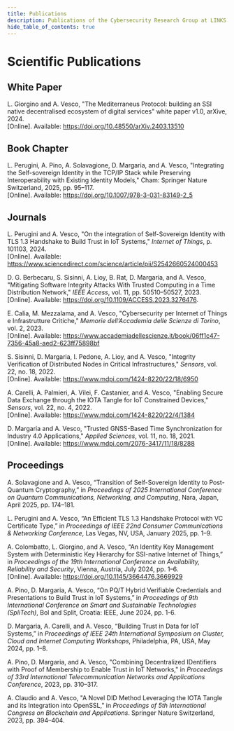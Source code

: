 ```yaml
---
title: Publications 
description: Publications of the Cybersecurity Research Group at LINKS Foundation
hide_table_of_contents: true
---
```


# Scientific Publications

## White Paper

L. Giorgino and A. Vesco, "The Mediterraneus Protocol: building an SSI native decentralised ecosystem of digital services" white paper v1.0, arXive, 2024.\
[Online]. Available: https://doi.org/10.48550/arXiv.2403.13510 

## Book Chapter

L. Perugini, A. Pino, A. Solavagione, D. Margaria, and A. Vesco, "Integrating the Self-sovereign Identity in the TCP/IP Stack while Preserving Interoperability with Existing Identity Models," Cham: Springer Nature Switzerland, 2025, pp. 95–117.  \
[Online]. Available: https://doi.org/10.1007/978-3-031-83149-2_5

## Journals

L. Perugini and A. Vesco, "On the integration of Self-Sovereign Identity with TLS 1.3 Handshake to Build Trust in IoT Systems," *Internet of Things*, p. 101103, 2024. \
[Online]. Available: https://www.sciencedirect.com/science/article/pii/S2542660524000453

D. G. Berbecaru, S. Sisinni, A. Lioy, B. Rat, D. Margaria, and A. Vesco, "Mitigating Software Integrity Attacks With Trusted Computing in a Time Distribution Network," *IEEE Access*, vol. 11, pp. 50510–50527, 2023. \
[Online]. Available: https://doi.org/10.1109/ACCESS.2023.3276476.

E. Calia, M. Mezzalama, and A. Vesco, "Cybersecurity per Internet of Things e Infrastrutture Critiche," *Memorie dell’Accademia delle Scienze di Torino*, vol. 2, 2023. \
[Online]. Available: https://www.accademiadellescienze.it/book/06ff1c47-7356-45a8-aed2-623ff75898bf

S. Sisinni, D. Margaria, I. Pedone, A. Lioy, and A. Vesco, "Integrity Verification of Distributed Nodes in Critical Infrastructures," *Sensors*, vol. 22, no. 18, 2022. \
[Online]. Available: https://www.mdpi.com/1424-8220/22/18/6950

A. Carelli, A. Palmieri, A. Vilei, F. Castanier, and A. Vesco, "Enabling Secure Data Exchange through the IOTA Tangle for IoT Constrained Devices," *Sensors*, vol. 22, no. 4, 2022. \
[Online]. Available: https://www.mdpi.com/1424-8220/22/4/1384

D. Margaria and A. Vesco, "Trusted GNSS-Based Time Synchronization for Industry 4.0 Applications," *Applied Sciences*, vol. 11, no. 18, 2021. \
[Online]. Available: https://www.mdpi.com/2076-3417/11/18/8288

## Proceedings

A. Solavagione and A. Vesco, “Transition of Self-Sovereign Identity to Post-Quantum Cryptography,” in *Proceedings of 2025 International Conference on Quantum Communications, Networking, and Computing*, Nara, Japan, April 2025, pp. 174–181.

L. Perugini and A. Vesco, “An Efficient TLS 1.3 Handshake Protocol with VC Certificate Type,” in *Proceedings of IEEE 22nd Consumer Communications & Networking Conference*, Las Vegas, NV, USA, January 2025, pp. 1–9.

A. Colombatto, L. Giorgino, and A. Vesco, “An Identity Key Management System with Deterministic Key Hierarchy for SSI-native Internet of Things,” in *Proceedings of the 19th International Conference on
Availability, Reliability and Security*, Vienna, Austria, July 2024, pp. 1–6. \
[Online]. Available: https://doi.org/10.1145/3664476.3669929

A. Pino, D. Margaria, A. Vesco, “On PQ/T Hybrid Verifiable Credentials and Presentations to Build Trust in IoT Systems,” in *Proceedings of 9th International Conference on Smart and Sustainable Technologies (SpliTech)*, Bol and Split, Croatia: IEEE, June 2024, pp. 1-6.

D. Margaria, A. Carelli, and A. Vesco, “Building Trust in Data for IoT Systems,” in *Proceedings of IEEE 24th International Symposium on Cluster, Cloud and Internet Computing Workshops*, Philadelphia,
PA, USA, May 2024, pp. 1–8.

A. Pino, D. Margaria, and A. Vesco, "Combining Decentralized IDentifiers with Proof of Membership to Enable Trust in IoT Networks," in *Proceedings of 33rd International Telecommunication Networks and Applications Conference*, 2023, pp. 310–317.

A. Claudio and A. Vesco, "A Novel DID Method Leveraging the IOTA Tangle and its Integration into OpenSSL," in *Proceedings of 5th International Congress on Blockchain and Applications*. Springer Nature Switzerland, 2023, pp. 394–404.